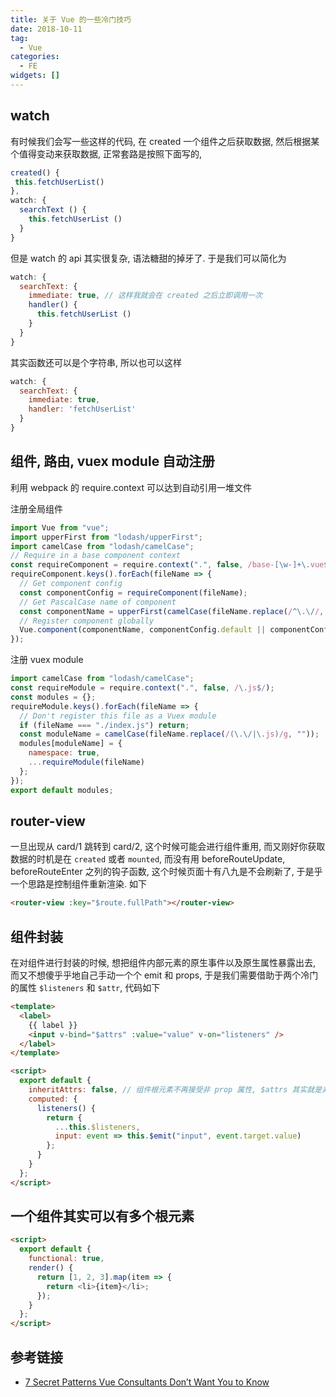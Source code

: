 ```yaml
---
title: 关于 Vue 的一些冷门技巧
date: 2018-10-11
tag:
  - Vue
categories:
  - FE
widgets: []
---
```


## watch

有时候我们会写一些这样的代码, 在 created 一个组件之后获取数据, 然后根据某个值得变动来获取数据, 正常套路是按照下面写的,

```js
created() {
 this.fetchUserList()
},
watch: {
  searchText () {
    this.fetchUserList ()
  }
}
```

但是 watch 的 api 其实很复杂, 语法糖甜的掉牙了. 于是我们可以简化为

<!--more-->

```js
watch: {
  searchText: {
    immediate: true, // 这样我就会在 created 之后立即调用一次
    handler() {
      this.fetchUserList ()
    }
  }
}
```

其实函数还可以是个字符串, 所以也可以这样

```js
watch: {
  searchText: {
    immediate: true,
    handler: 'fetchUserList'
  }
}
```

## 组件, 路由, vuex module 自动注册

利用 webpack 的 require.context 可以达到自动引用一堆文件

注册全局组件

```js
import Vue from "vue";
import upperFirst from "lodash/upperFirst";
import camelCase from "lodash/camelCase";
// Require in a base component context
const requireComponent = require.context(".", false, /base-[\w-]+\.vue$/);
requireComponent.keys().forEach(fileName => {
  // Get component config
  const componentConfig = requireComponent(fileName);
  // Get PascalCase name of component
  const componentName = upperFirst(camelCase(fileName.replace(/^\.\//, "").replace(/\.\w+$/, "")));
  // Register component globally
  Vue.component(componentName, componentConfig.default || componentConfig);
});
```

注册 vuex module

```js
import camelCase from "lodash/camelCase";
const requireModule = require.context(".", false, /\.js$/);
const modules = {};
requireModule.keys().forEach(fileName => {
  // Don't register this file as a Vuex module
  if (fileName === "./index.js") return;
  const moduleName = camelCase(fileName.replace(/(\.\/|\.js)/g, ""));
  modules[moduleName] = {
    namespace: true,
    ...requireModule(fileName)
  };
});
export default modules;
```

## router-view

一旦出现从 card/1 跳转到 card/2, 这个时候可能会进行组件重用, 而又刚好你获取数据的时机是在 `created` 或者 `mounted`, 而没有用 beforeRouteUpdate, beforeRouteEnter 之列的钩子函数, 这个时候页面十有八九是不会刷新了, 于是乎一个思路是控制组件重新渲染. 如下

```html
<router-view :key="$route.fullPath"></router-view>
```

## 组件封装

在对组件进行封装的时候, 想把组件内部元素的原生事件以及原生属性暴露出去, 而又不想傻乎乎地自己手动一个个 emit 和 props, 于是我们需要借助于两个冷门的属性 `$listeners` 和 `$attr`, 代码如下

```html
<template>
  <label>
    {{ label }}
    <input v-bind="$attrs" :value="value" v-on="listeners" />
  </label>
</template>

<script>
  export default {
    inheritAttrs: false, // 组件根元素不再接受非 prop 属性, $attrs 其实就是非 prop 属性的集合
    computed: {
      listeners() {
        return {
          ...this.$listeners,
          input: event => this.$emit("input", event.target.value)
        };
      }
    }
  };
</script>
```

## 一个组件其实可以有多个根元素

```html
<script>
  export default {
    functional: true,
    render() {
      return [1, 2, 3].map(item => {
        return <li>{item}</li>;
      });
    }
  };
</script>
```

## 参考链接

- [7 Secret Patterns Vue Consultants Don’t Want You to Know ](https://www.youtube.com/watch?v=7lpemgMhi0k&index=17&list=WL&t=2355s)
